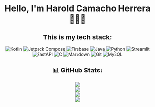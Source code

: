 <div align=center>

# Hello, I'm Harold Camacho Herrera 🧑🏻‍💻

## This is my tech stack:

![Kotlin](https://img.shields.io/badge/kotlin-%237F52FF.svg?style=for-the-badge&logo=kotlin&logoColor=white)
![Jetpack Compose](https://img.shields.io/badge/Jetpack%20Compose-x?style=for-the-badge&logo=jetpackcompose&logoColor=white&logoSize=auto&color=%234285F4)
![Firebase](https://img.shields.io/badge/firebase-a08021?style=for-the-badge&logo=firebase&logoColor=ffcd34) 
![Java](https://img.shields.io/badge/java-%23ED8B00.svg?style=for-the-badge&logo=openjdk&logoColor=white)
![Python](https://img.shields.io/badge/python-3670A0?style=for-the-badge&logo=python&logoColor=white)
![Streamlit](https://img.shields.io/badge/streamlit-x?style=for-the-badge&logo=streamlit&logoColor=white&color=%23FF4B4B)
![FastAPI](https://img.shields.io/badge/FastAPI-005571?style=for-the-badge&logo=fastapi)
![C](https://img.shields.io/badge/c-%2300599C.svg?style=for-the-badge&logo=c&logoColor=white) 
![Markdown](https://img.shields.io/badge/markdown-%23000000.svg?style=for-the-badge&logo=markdown&logoColor=white)
![Git](https://img.shields.io/badge/git-%23F05033.svg?style=for-the-badge&logo=git&logoColor=white)
![MySQL](https://img.shields.io/badge/mysql-4479A1.svg?style=for-the-badge&logo=mysql&logoColor=white)


## 📊 GitHub Stats:
![](https://github-readme-stats.vercel.app/api?username=Sentryrama&theme=transparent&hide_border=false&include_all_commits=false&count_private=true)<br/>
![](https://github-contributor-stats.vercel.app/api?username=Sentryrama&limit=5&theme=transparent&combine_all_yearly_contributions=true)<br/>
![](https://github-readme-streak-stats.herokuapp.com/?user=Sentryrama&theme=transparent&hide_border=false)<br/>
![](https://github-readme-stats.vercel.app/api/top-langs/?username=Sentryrama&theme=transparent&hide_border=false&include_all_commits=false&count_private=true&layout=compact)<br/>

